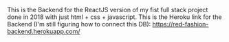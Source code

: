 This is the Backend for the ReactJS version of my fist full stack project done in 2018 with just html + css + javascript.
This is the Heroku link for the Backend (I'm still figuring how to connect this DB):
https://red-fashion-backend.herokuapp.com/
